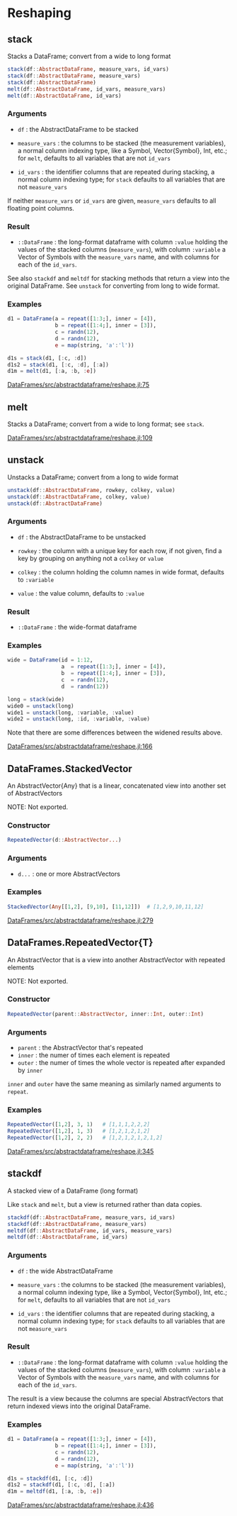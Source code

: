 



# Reshaping




## stack

Stacks a DataFrame; convert from a wide to long format


```julia
stack(df::AbstractDataFrame, measure_vars, id_vars)
stack(df::AbstractDataFrame, measure_vars)
stack(df::AbstractDataFrame)
melt(df::AbstractDataFrame, id_vars, measure_vars)
melt(df::AbstractDataFrame, id_vars)
```

### Arguments

* `df` : the AbstractDataFrame to be stacked

* `measure_vars` : the columns to be stacked (the measurement
  variables), a normal column indexing type, like a Symbol,
  Vector{Symbol}, Int, etc.; for `melt`, defaults to all
  variables that are not `id_vars`

* `id_vars` : the identifier columns that are repeated during
  stacking, a normal column indexing type; for `stack` defaults to all
  variables that are not `measure_vars`

If neither `measure_vars` or `id_vars` are given, `measure_vars`
defaults to all floating point columns.

### Result

* `::DataFrame` : the long-format dataframe with column `:value`
  holding the values of the stacked columns (`measure_vars`), with
  column `:variable` a Vector of Symbols with the `measure_vars` name,
  and with columns for each of the `id_vars`.

See also `stackdf` and `meltdf` for stacking methods that return a
view into the original DataFrame. See `unstack` for converting from
long to wide format.


### Examples

```julia
d1 = DataFrame(a = repeat([1:3;], inner = [4]),
               b = repeat([1:4;], inner = [3]),
               c = randn(12),
               d = randn(12),
               e = map(string, 'a':'l'))

d1s = stack(d1, [:c, :d])
d1s2 = stack(d1, [:c, :d], [:a])
d1m = melt(d1, [:a, :b, :e])
```


[DataFrames/src/abstractdataframe/reshape.jl:75](https://github.com/JuliaStats/DataFrames.jl/tree/3320b2b7d160be66bb6a4bd3f95f78b8be6e0d23/src/abstractdataframe/reshape.jl#L75)



## melt

Stacks a DataFrame; convert from a wide to long format; see
`stack`.

[DataFrames/src/abstractdataframe/reshape.jl:109](https://github.com/JuliaStats/DataFrames.jl/tree/3320b2b7d160be66bb6a4bd3f95f78b8be6e0d23/src/abstractdataframe/reshape.jl#L109)



## unstack

Unstacks a DataFrame; convert from a long to wide format

```julia
unstack(df::AbstractDataFrame, rowkey, colkey, value)
unstack(df::AbstractDataFrame, colkey, value)
unstack(df::AbstractDataFrame)
```

### Arguments

* `df` : the AbstractDataFrame to be unstacked

* `rowkey` : the column with a unique key for each row, if not given,
  find a key by grouping on anything not a `colkey` or `value`

* `colkey` : the column holding the column names in wide format,
  defaults to `:variable`

* `value` : the value column, defaults to `:value`

### Result

* `::DataFrame` : the wide-format dataframe


### Examples

```julia
wide = DataFrame(id = 1:12,
                 a  = repeat([1:3;], inner = [4]),
                 b  = repeat([1:4;], inner = [3]),
                 c  = randn(12),
                 d  = randn(12))

long = stack(wide)
wide0 = unstack(long)
wide1 = unstack(long, :variable, :value)
wide2 = unstack(long, :id, :variable, :value)
```
Note that there are some differences between the widened results above.


[DataFrames/src/abstractdataframe/reshape.jl:166](https://github.com/JuliaStats/DataFrames.jl/tree/3320b2b7d160be66bb6a4bd3f95f78b8be6e0d23/src/abstractdataframe/reshape.jl#L166)



## DataFrames.StackedVector

An AbstractVector{Any} that is a linear, concatenated view into
another set of AbstractVectors

NOTE: Not exported.

### Constructor

```julia
RepeatedVector(d::AbstractVector...)
```

### Arguments

* `d...` : one or more AbstractVectors

### Examples

```julia
StackedVector(Any[[1,2], [9,10], [11,12]])  # [1,2,9,10,11,12]
```


[DataFrames/src/abstractdataframe/reshape.jl:279](https://github.com/JuliaStats/DataFrames.jl/tree/3320b2b7d160be66bb6a4bd3f95f78b8be6e0d23/src/abstractdataframe/reshape.jl#L279)



## DataFrames.RepeatedVector{T}

An AbstractVector that is a view into another AbstractVector with
repeated elements

NOTE: Not exported.

### Constructor

```julia
RepeatedVector(parent::AbstractVector, inner::Int, outer::Int)
```

### Arguments

* `parent` : the AbstractVector that's repeated
* `inner` : the numer of times each element is repeated
* `outer` : the numer of times the whole vector is repeated after
  expanded by `inner`

`inner` and `outer` have the same meaning as similarly named arguments
to `repeat`.

### Examples

```julia
RepeatedVector([1,2], 3, 1)   # [1,1,1,2,2,2]
RepeatedVector([1,2], 1, 3)   # [1,2,1,2,1,2]
RepeatedVector([1,2], 2, 2)   # [1,2,1,2,1,2,1,2]
```


[DataFrames/src/abstractdataframe/reshape.jl:345](https://github.com/JuliaStats/DataFrames.jl/tree/3320b2b7d160be66bb6a4bd3f95f78b8be6e0d23/src/abstractdataframe/reshape.jl#L345)



## stackdf

A stacked view of a DataFrame (long format)

Like `stack` and `melt`, but a view is returned rather than data
copies.

```julia
stackdf(df::AbstractDataFrame, measure_vars, id_vars)
stackdf(df::AbstractDataFrame, measure_vars)
meltdf(df::AbstractDataFrame, id_vars, measure_vars)
meltdf(df::AbstractDataFrame, id_vars)
```

### Arguments

* `df` : the wide AbstractDataFrame

* `measure_vars` : the columns to be stacked (the measurement
  variables), a normal column indexing type, like a Symbol,
  Vector{Symbol}, Int, etc.; for `melt`, defaults to all
  variables that are not `id_vars`

* `id_vars` : the identifier columns that are repeated during
  stacking, a normal column indexing type; for `stack` defaults to all
  variables that are not `measure_vars`

### Result

* `::DataFrame` : the long-format dataframe with column `:value`
  holding the values of the stacked columns (`measure_vars`), with
  column `:variable` a Vector of Symbols with the `measure_vars` name,
  and with columns for each of the `id_vars`.

The result is a view because the columns are special AbstractVectors
that return indexed views into the original DataFrame.

### Examples

```julia
d1 = DataFrame(a = repeat([1:3;], inner = [4]),
               b = repeat([1:4;], inner = [3]),
               c = randn(12),
               d = randn(12),
               e = map(string, 'a':'l'))

d1s = stackdf(d1, [:c, :d])
d1s2 = stackdf(d1, [:c, :d], [:a])
d1m = meltdf(d1, [:a, :b, :e])
```


[DataFrames/src/abstractdataframe/reshape.jl:436](https://github.com/JuliaStats/DataFrames.jl/tree/3320b2b7d160be66bb6a4bd3f95f78b8be6e0d23/src/abstractdataframe/reshape.jl#L436)

